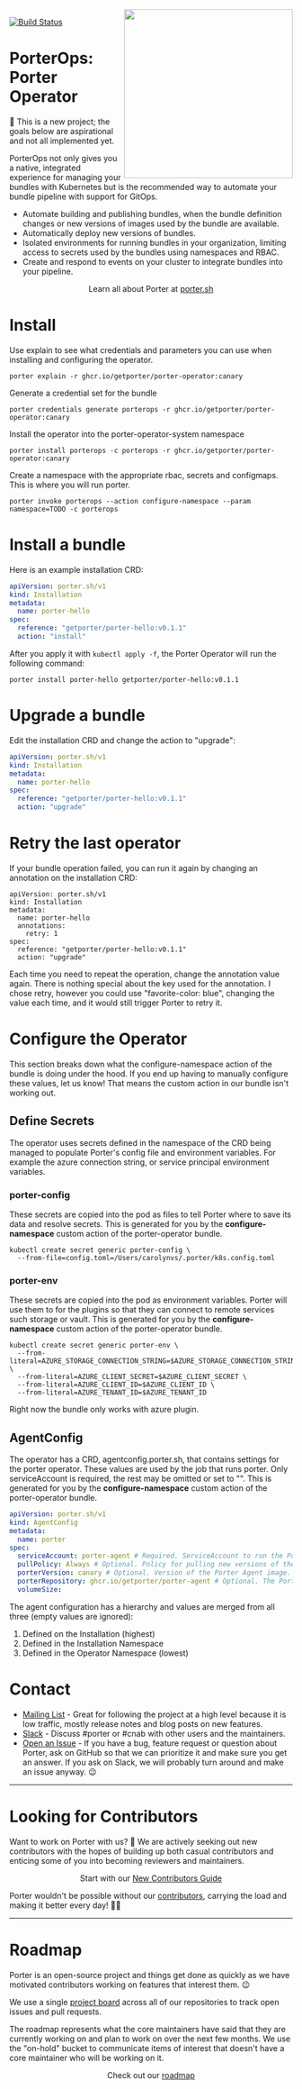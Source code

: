 <img align="right" src="https://porter.sh/images/porter-docs-header.svg" width="300px" />

[![Build Status](https://github.com/getporter/operator/workflows/build/badge.svg)](https://github.com/getporter/operator/actions?query=workflow:pr)

# PorterOps: Porter Operator

🚨 This is a new project; the goals below are aspirational and not all implemented yet.

PorterOps not only gives you a native, integrated experience for managing your
bundles with Kubernetes but is the recommended way to automate your bundle
pipeline with support for GitOps.

* Automate building and publishing bundles, when the bundle definition changes
  or new versions of images used by the bundle are available.
* Automatically deploy new versions of bundles.
* Isolated environments for running bundles in your organization, limiting
  access to secrets used by the bundles using namespaces and RBAC.
* Create and respond to events on your cluster to integrate bundles into your
  pipeline.

<p align="center">Learn all about Porter at <a href="https://porter.sh">porter.sh</a></p>

# Install

Use explain to see what credentials and parameters you can use when installing and configuring the operator.
```
porter explain -r ghcr.io/getporter/porter-operator:canary
```

Generate a credential set for the bundle
```
porter credentials generate porterops -r ghcr.io/getporter/porter-operator:canary
```

Install the operator into the porter-operator-system namespace
```
porter install porterops -c porterops -r ghcr.io/getporter/porter-operator:canary
```

Create a namespace with the appropriate rbac, secrets and configmaps. This is where you will run porter.

```
porter invoke porterops --action configure-namespace --param namespace=TODO -c porterops
```

# Install a bundle

Here is an example installation CRD:

```yaml
apiVersion: porter.sh/v1
kind: Installation
metadata:
  name: porter-hello
spec:
  reference: "getporter/porter-hello:v0.1.1"
  action: "install"
```

After you apply it with `kubectl apply -f`, the Porter Operator will run the following command:

```
porter install porter-hello getporter/porter-hello:v0.1.1
```

# Upgrade a bundle

Edit the installation CRD and change the action to "upgrade":

```yaml
apiVersion: porter.sh/v1
kind: Installation
metadata:
  name: porter-hello
spec:
  reference: "getporter/porter-hello:v0.1.1"
  action: "upgrade"
```

# Retry the last operator

If your bundle operation failed, you can run it again by changing an annotation on the installation CRD:

```
apiVersion: porter.sh/v1
kind: Installation
metadata:
  name: porter-hello
  annotations:
    retry: 1
spec:
  reference: "getporter/porter-hello:v0.1.1"
  action: "upgrade"
```

Each time you need to repeat the operation, change the annotation value again.
There is nothing special about the key used for the annotation. I chose retry,
however you could use "favorite-color: blue", changing the value each time, and
it would still trigger Porter to retry it. 

# Configure the Operator

This section breaks down what the configure-namespace action of the bundle is
doing under the hood. If you end up having to manually configure these values,
let us know! That means the custom action in our bundle isn't working out.

## Define Secrets

The operator uses secrets defined in the namespace of the CRD being managed to populate
Porter's config file and environment variables. For example the azure connection
string, or service principal environment variables.

### porter-config

These secrets are copied into the pod as files to tell Porter where to save its
data and resolve secrets. This is generated for you by the
**configure-namespace** custom action of the porter-operator bundle.

```
kubectl create secret generic porter-config \
  --from-file=config.toml=/Users/carolynvs/.porter/k8s.config.toml
```

### porter-env

These secrets are copied into the pod as environment variables. Porter will use
them to for the plugins so that they can connect to remote services such storage
or vault. This is generated for you by the **configure-namespace** custom action
of the porter-operator bundle.

```
kubectl create secret generic porter-env \
  --from-literal=AZURE_STORAGE_CONNECTION_STRING=$AZURE_STORAGE_CONNECTION_STRING \
  --from-literal=AZURE_CLIENT_SECRET=$AZURE_CLIENT_SECRET \
  --from-literal=AZURE_CLIENT_ID=$AZURE_CLIENT_ID \
  --from-literal=AZURE_TENANT_ID=$AZURE_TENANT_ID
``` 

Right now the bundle only works with azure plugin.

## AgentConfig

The operator has a CRD, agentconfig.porter.sh, that contains settings for the
porter operator. These values are used by the job that runs porter. Only
serviceAccount is required, the rest may be omitted or set to "". This is generated
for you by the **configure-namespace** custom action of the porter-operator bundle.

```yaml
apiVersion: porter.sh/v1
kind: AgentConfig
metadata:
  name: porter
spec:
  serviceAccount: porter-agent # Required. ServiceAccount to run the Porter Agent under.
  pullPolicy: Always # Optional. Policy for pulling new versions of the Porter Agent image. Defaults to Always for latest and canary, IfNotPresent otherwise.
  porterVersion: canary # Optional. Version of the Porter Agent image. Allowed values: latest, canary, vX.Y.Z
  porterRepository: ghcr.io/getporter/porter-agent # Optional. The Porter Agent repository to use.
  volumeSize: 
```

The agent configuration has a hierarchy and values are merged from all three
(empty values are ignored):

1. Defined on the Installation (highest)
2. Defined in the Installation Namespace
3. Defined in the Operator Namespace (lowest)

# Contact

* [Mailing List] - Great for following the project at a high level because it
  is low traffic, mostly release notes and blog posts on new features.
* [Slack] - Discuss #porter or #cnab with other users and the maintainers.
* [Open an Issue] - If you have a bug, feature request or question about Porter,
  ask on GitHub so that we can prioritize it and make sure you get an answer.
  If you ask on Slack, we will probably turn around and make an issue anyway. 😉

[Mailing List]: https://porter.sh/mailing-list
[Slack]: https://porter.sh/community/#slack
[Open an Issue]: https://github.com/getporter/operator/issues/new

---

# Looking for Contributors

Want to work on Porter with us? 💖 We are actively seeking out new contributors
with the hopes of building up both casual contributors and enticing some of you
into becoming reviewers and maintainers.

<p align="center">Start with our <a href="https://porter.sh/contribute/">New Contributors Guide</a>

Porter wouldn't be possible without our [contributors][contributors], carrying
the load and making it better every day! 🙇‍♀️

[contributors]: https://porter.sh/src/CONTRIBUTORS.md

---

# Roadmap

Porter is an open-source project and things get done as quickly as we have
motivated contributors working on features that interest them. 😉

We use a single [project board][board] across all of our repositories to track
open issues and pull requests.

The roadmap represents what the core maintainers have said that they are
currently working on and plan to work on over the next few months. We use the
"on-hold" bucket to communicate items of interest that doesn't have a core
maintainer who will be working on it.

<p align="center">Check out our <a href="https://porter.sh/roadmap">roadmap</a></p>

[board]: https://porter.sh/board
